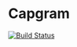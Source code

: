 # Capgram

[![Build Status](https://travis-ci.org/ppamidi/Capgram.svg?branch=master)](https://travis-ci.org/ppamidi/Capgram)
